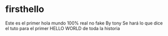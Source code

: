 # firsthello
Este es el primer hola mundo 100% real no fake
By tony
Se hará lo que dice el tuto para el primer 
HELLO WORLD de toda la historia
